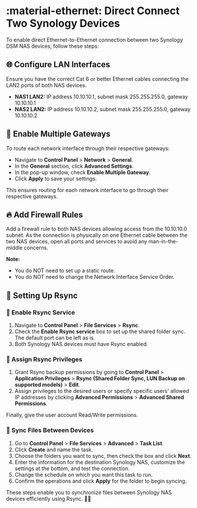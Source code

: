 # :material-ethernet: Direct Connect Two Synology Devices

To enable direct Ethernet-to-Ethernet connection between two Synology DSM NAS devices, follow these steps:

## 🌐 Configure LAN Interfaces

Ensure you have the correct Cat 6 or better Ethernet cables connecting the LAN2 ports of both NAS devices.

- **NAS1 LAN2:** IP address 10.10.10.1, subnet mask 255.255.255.0, gateway 10.10.10.1
- **NAS2 LAN2:** IP address 10.10.10.2, subnet mask 255.255.255.0, gateway 10.10.10.2

## 🚪 Enable Multiple Gateways

To route each network interface through their respective gateways:

- Navigate to **Control Panel** > **Network** > **General**.
- In the **General** section, click **Advanced Settings**.
- In the pop-up window, check **Enable Multiple Gateway**.
- Click **Apply** to save your settings.

This ensures routing for each network interface to go through their respective gateways.

## 🔥 Add Firewall Rules

Add a firewall rule to both NAS devices allowing access from the 10.10.10.0 subnet. As the connection is physically on one Ethernet cable between the two NAS devices, open all ports and services to avoid any man-in-the-middle concerns.

**Note:**

- You do NOT need to set up a static route.
- You do NOT need to change the Network Interface Service Order.

## 🔄 Setting Up Rsync

### 📁 Enable Rsync Service

1. Navigate to **Control Panel** > **File Services** > **Rsync**.
2. Check the **Enable Rsync service** box to set up the shared folder sync. The default port can be left as is.
3. Both Synology NAS devices must have Rsync enabled.

### 🔐 Assign Rsync Privileges

1. Grant Rsync backup permissions by going to **Control Panel** > **Application Privileges** > **Rsync (Shared Folder Sync, LUN Backup on supported models)** > **Edit**.
2. Assign privileges to the desired users or specify specific users' allowed IP addresses by clicking **Advanced Permissions** > **Advanced Shared Permissions**.

Finally, give the user account Read/Write permissions.

### 🔄 Sync Files Between Devices

1. Go to **Control Panel** > **File Services** > **Advanced** > **Task List**.
2. Click **Create** and name the task.
3. Choose the folders you want to sync, then check the box and click **Next**.
4. Enter the information for the destination Synology NAS, customize the settings at the bottom, and test the connection.
5. Change the schedule on which you want this task to run.
6. Confirm the operations and click **Apply** for the folder to begin syncing.

These steps enable you to synchronize files between Synology NAS devices efficiently using Rsync. 🔄🔗
